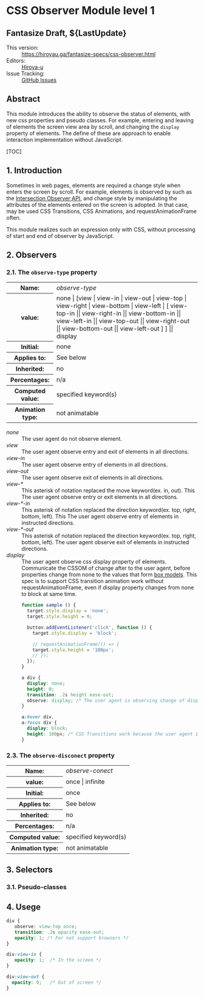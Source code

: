 # CSS Observer Module level 1

## Fantasize Draft, ${LastUpdate}

<dl>
<dt>This version:</dt>
<dd><a href="https://hiroyau.ga/fantasize-specs/css-observer.html">https://hiroyau.ga/fantasize-specs/css-observer.html</a></dd>
<dt>Editors:</dt>
<dd><a href="https://github.com/hiroya-u">Hiroya-u</a></dd>
<dt>Issue Tracking:</dt>
<dd><a href="https://github.com/hiroya-u/hiroya-u.github.io/blob/master/fantasize-specs/css-observer.html">GitHub Issues</a></dd>
</dl>


## Abstract

This module introduces the ability to  observe the status of elements, with new css properties and pseudo classes. For example, entering and leaving of elements the screen view area by scroll, and changing the `display` property of elements. The define of these are approach to enable  interaction implementation without JavaScript.

[TOC]


## 1. Introduction

Sometimes in web pages, elements are required a change style when enters the screen by scroll. For example, elements is observed by such as the [Intersection Observer API](https://w3c.github.io/IntersectionObserver/), and change style by manipulating the attributes of the elements entered on the screen is adopted. In that case, may be used CSS Transitions, CSS Animations, and requestAnimationFrame often.

This module realizes such an expression only with CSS, without processing of start and end of observer by JavaScript.


## 2. Observers

### 2.1. The `observe-type` property

<div class="propdef">
<table>
<tbody>
<tr>
<th>Name:</th>
<td><dfn>observe-type</dfn></td>
</tr>

<tr>
<th>value:</th>
<td>none | [view | view-in | view-out | view-top | view-right | view-bottom | view-left | [ view-top-in || view-right-in || view-bottom-in || view-left-in || view-top-out || view-right-out || view-bottom-out || view-left-out ] ] || display</td>
</tr>

<tr>
<th>Initial:</th>
<td>none</td>
</tr>

<tr>
<th>Applies to:</th>
<td>See below</td>
</tr>

<tr>
<th>Inherited:</th>
<td>no</td>
</tr>

<tr>
<th>Percentages:</th>
<td>n/a</td>
</tr>

<tr>
<th>Computed value:</th>
<td>specified keyword(s)</td>
</tr>

<tr>
<th>Animation type:</th>
<td>not animatable</td>
</tr>
</tbody>
</table>
</div>

<dl>
<dt><dfn>none</dfn></dt>
<dd>The user agent do not observe element.</dd>

<dt><dfn>view</dfn></dt>
<dd>The user agent observe entry and exit of elements in all directions.</dd>

<dt><dfn>view-in</dfn></dt>
<dd>The user agent observe entry of elements in all directions.</dd>

<dt><dfn>view-out</dfn></dt>
<dd>The user agent observe exit of elements in all directions.</dd>

<dt><dfn>view-*</dfn></dt>
<dd>This asterisk of notation replaced the move keyword(ex. in, out). This The user agent observe entry or exit elements in all directions.</dd>

<dt><dfn>view-*-in</dfn></dt>
<dd>This asterisk of notation replaced the direction keyword(ex. top, right, bottom, left). This The user agent observe entry of elements in instructed directions.</dd>

<dt><dfn>view-*-out</dfn></dt>
<dd>This asterisk of notation replaced the direction keyword(ex. top, right, bottom, left). The user agent observe exit of elements in instructed directions.</dd>

<dt><dfn>display</dfn></dt>
<dd>The user agent observe css display property of elements. Communicate the CSSOM of change after  ​​to the user agent, before properties change from none to the values ​​that form <a href="https://www.w3.org/TR/CSS22/box.html">box models</a>. This spec is to support CSS transition animation work without requestAnimationFrame, even if display property changes from none to block at same time.</dd>
<dd class="example">

```javascript
function sample () {
  target.style.display = 'none';
  target.style.height = 0;

  button.addEventListener('click', function () {
    target.style.display = 'block';

    // requestAnimationFrame(() => {
    target.style.height = '100px';
    // });
  });
}
```

</dd>
<dd class="example">

```css
a div {
  display: none;
  height: 0;
  transition: .2s height ease-out;
  observe: display; /* The user agent is observing change of display property. */
}

a:hover div,
a:focus div {
  display: block;
  height: 100px; /* CSS Transitions work because the user agent is known that height of this element is 0. */
}
```

</dd>
</dl>

### 2.3. The `observe-disconect` property

<div class="propdef">
<table>
<tbody>
<tr>
<th>Name:</th>
<td><dfn>observe-conect</dfn></td>
</tr>

<tr>
<th>value:</th>
<td>once | infinite</td>
</tr>

<tr>
<th>Initial:</th>
<td>once</td>
</tr>

<tr>
<th>Applies to:</th>
<td>See below</td>
</tr>

<tr>
<th>Inherited:</th>
<td>no</td>
</tr>

<tr>
<th>Percentages:</th>
<td>n/a</td>
</tr>

<tr>
<th>Computed value:</th>
<td>specified keyword(s)</td>
</tr>

<tr>
<th>Animation type:</th>
<td>not animatable</td>
</tr>
</tbody>
</table>
</div>


## 3. Selectors

### 3.1. Pseudo-classes


## 4. Usege

<div class="example">

```css
div {
   observe: view-top once;
   transition: .2s opacity ease-out;
   opacity: 1; /* For not support browsers */
}

div:view-in {
   opacity: 1;  /* In the screen */
}

div:view-out {
  opacity: 0;   /* Out of screen */
}
```

</div>